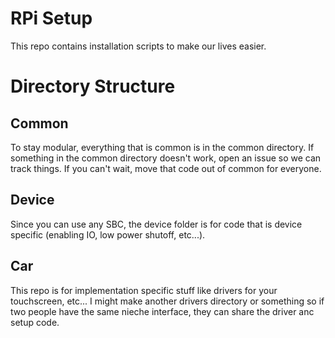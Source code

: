 # RPi Setup
This repo contains installation scripts to make our lives easier.

# Directory Structure

## Common
To stay modular, everything that is common is in the common directory. If something in the common directory doesn't work, open an issue so we can track things. If you can't wait, move that code out of common for everyone.

## Device
Since you can use any SBC, the device folder is for code that is device specific (enabling IO, low power shutoff, etc...).

## Car
This repo is for implementation specific stuff like drivers for your touchscreen, etc... I might make another drivers directory or something so if two people have the same nieche interface, they can share the driver anc setup code.
